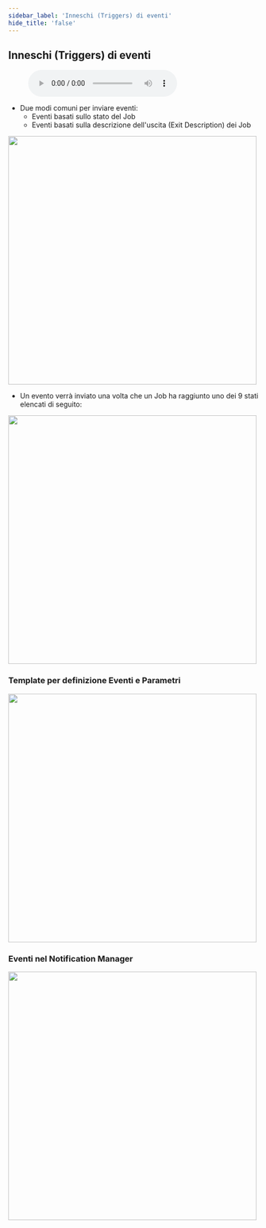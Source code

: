 ```yaml
---
sidebar_label: 'Inneschi (Triggers) di eventi'
hide_title: 'false'
---
```


## Inneschi (Triggers) di eventi

<figure>
    <audio
        controls
        src="audiobasic/EventTriggers.mp3">
            Your browser does not support the
            <code>audio</code> element.
    </audio>
</figure>

* Due modi comuni per inviare eventi:
    * Eventi basati sullo stato del Job
    * Eventi basati sulla descrizione dell'uscita (Exit Description) dei Job

<a href="imgbasic/350.png" target="_blank"><img src="imgbasic/350.png" width="500"></img></a>


* Un evento verrà inviato una volta che un Job ha raggiunto uno dei 9 stati elencati di seguito:  

<a href="imgbasic/351.png" target="_blank"><img src="imgbasic/351.png" width="500"></img></a>

### Template per definizione Eventi e Parametri

<a href="imgbasic/352.png" target="_blank"><img src="imgbasic/352.png" width="500"></img></a>

### Eventi nel Notification Manager

<a href="imgbasic/353.png" target="_blank"><img src="imgbasic/353.png" width="500"></img></a>
